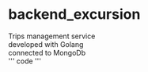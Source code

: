 # backend_excursion

Trips management service  
developed with Golang   
connected to MongoDb  
'''
code
'''
